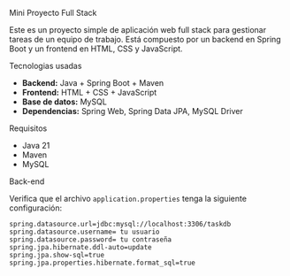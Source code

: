 Mini Proyecto Full Stack 

Este es un proyecto simple de aplicación web full stack para gestionar tareas de un equipo de trabajo. Está compuesto por un backend en Spring Boot y un frontend en HTML, CSS y JavaScript.

Tecnologias usadas

- **Backend:** Java + Spring Boot + Maven
- **Frontend:** HTML + CSS + JavaScript
- **Base de datos:** MySQL
- **Dependencias:** Spring Web, Spring Data JPA, MySQL Driver




Requisitos

- Java 21
- Maven
- MySQL



Back-end

Verifica que el archivo `application.properties` tenga la siguiente configuración:

```properties
spring.datasource.url=jdbc:mysql://localhost:3306/taskdb
spring.datasource.username= tu usuario
spring.datasource.password= tu contraseña
spring.jpa.hibernate.ddl-auto=update
spring.jpa.show-sql=true
spring.jpa.properties.hibernate.format_sql=true
